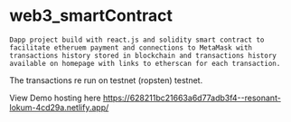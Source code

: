 # web3_smartContract
    Dapp project build with react.js and solidity smart contract to facilitate etheruem payment and connections to MetaMask with transactions history stored in blockchain and transactions history available on homepage with links to etherscan for each transaction.

The transactions re run on testnet (ropsten) testnet.

View Demo hosting here
https://628211bc21663a6d77adb3f4--resonant-lokum-4cd29a.netlify.app/